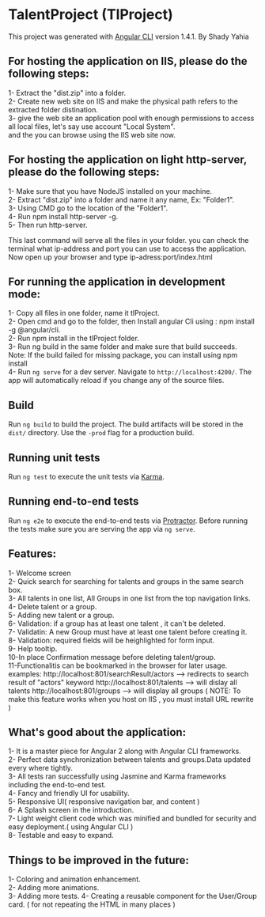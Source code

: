 # TalentProject (TlProject)

This project was generated with [Angular CLI](https://github.com/angular/angular-cli) version 1.4.1. 
By Shady Yahia

## For hosting the application on IIS, please do the following steps:

1- Extract the "dist.zip" into a folder.<br />
2- Create new web site on IIS and make the physical path refers to the extracted folder distination.<br />
3- give the web site an application pool with enough permissions to access all local files, let's say use account "Local System".<br />
and the you can browse using the IIS web site now.<br />


## For hosting the application on light http-server, please do the following steps:

1- Make sure that you have NodeJS installed on your machine.<br /> 
2- Extract "dist.zip" into a folder and name it any name, Ex: "Folder1". <br />
3- Using CMD go to the location of the "Folder1". <br />
4- Run  npm install http-server -g. <br />
5- Then run http-server. <br />

This last command will serve all the files in your folder. you can check the terminal what ip-address and port you can use to access the application. Now open up your browser and type ip-adress:port/index.html


## For running the application in development mode:
1- Copy all files in one folder, name it tlProject. <br />
2- Open cmd and go to the folder, then Install angular Cli using : npm install -g @angular/cli.<br />
2- Run npm install in the tlProject folder.<br />
3- Run ng build in the same folder and make sure that build succeeds.<br />
Note: If the build failed for missing package, you can install using npm install <package>  <br />
4- Run `ng serve` for a dev server. Navigate to `http://localhost:4200/`. The app will automatically reload if you change any of the source files.<br />

## Build

Run `ng build` to build the project. The build artifacts will be stored in the `dist/` directory. Use the `-prod` flag for a production build.

## Running unit tests

Run `ng test` to execute the unit tests via [Karma](https://karma-runner.github.io).

## Running end-to-end tests

Run `ng e2e` to execute the end-to-end tests via [Protractor](http://www.protractortest.org/).
Before running the tests make sure you are serving the app via `ng serve`.

## Features:
1- Welcome screen <br />
2- Quick search for searching for talents and groups in the same search box.<br />
3- All talents in one list, All Groups in one list from the top navigation links.<br />
4- Delete talent or a group.<br />
5- Adding new talent or a group.<br />
6- Validation: if a group has at least one talent , it can't be deleted.<br />
7- Validatin: A new Group must have at least one talent before creating it.<br />
8- Validation: required fields will be heighlighted for form input.<br />
9- Help tooltip.<br />
10-In place Confirmation message before deleting talent/group.<br />
11-Functionalitis can be bookmarked in the browser for later usage.
   examples:
   http://localhost:801/searchResult/actors --> redirects to search result of "actors" keyword
   http://localhost:801/talents --> will dislay all talents
   http://localhost:801/groups --> will display all groups
( NOTE:  To make this feature works when you host on IIS , you must install URL rewrite )

## What's good about the application:
1- It is a master piece for Angular 2 along with Angular CLI frameworks.<br />
2- Perfect data synchronization between talents and groups.Data updated every where tightly.<br />
3- All tests ran successfully using Jasmine and Karma frameworks including the end-to-end test.<br />
4- Fancy and friendly UI for usability.<br />
5- Responsive UI( responsive navigation bar, and content )<br />
6- A Splash screen in the introduction.<br />
7- Light weight client code which was minified and bundled for security and easy deployment.( using Angular CLI )<br />
8- Testable and easy to expand.<br />


## Things to be improved in the future:
1- Coloring and animation enhancement.<br />
2- Adding more animations.<br />
3- Adding more tests. 
4- Creating a reusable component for the User/Group card. ( for not repeating the HTML in many places ) <br />




